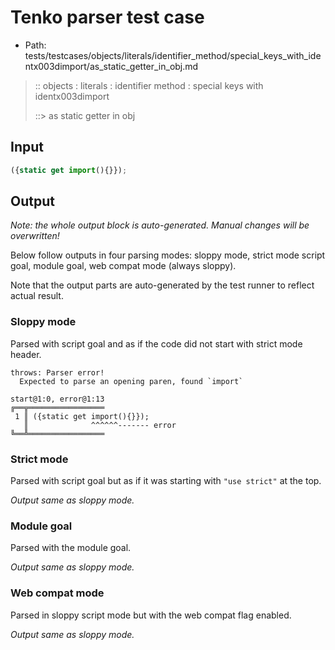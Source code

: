 # Tenko parser test case

- Path: tests/testcases/objects/literals/identifier_method/special_keys_with_identx003dimport/as_static_getter_in_obj.md

> :: objects : literals : identifier method : special keys with identx003dimport
>
> ::> as static getter in obj

## Input

`````js
({static get import(){}});
`````

## Output

_Note: the whole output block is auto-generated. Manual changes will be overwritten!_

Below follow outputs in four parsing modes: sloppy mode, strict mode script goal, module goal, web compat mode (always sloppy).

Note that the output parts are auto-generated by the test runner to reflect actual result.

### Sloppy mode

Parsed with script goal and as if the code did not start with strict mode header.

`````
throws: Parser error!
  Expected to parse an opening paren, found `import`

start@1:0, error@1:13
╔══╦═════════════════
 1 ║ ({static get import(){}});
   ║              ^^^^^^------- error
╚══╩═════════════════

`````

### Strict mode

Parsed with script goal but as if it was starting with `"use strict"` at the top.

_Output same as sloppy mode._

### Module goal

Parsed with the module goal.

_Output same as sloppy mode._

### Web compat mode

Parsed in sloppy script mode but with the web compat flag enabled.

_Output same as sloppy mode._

